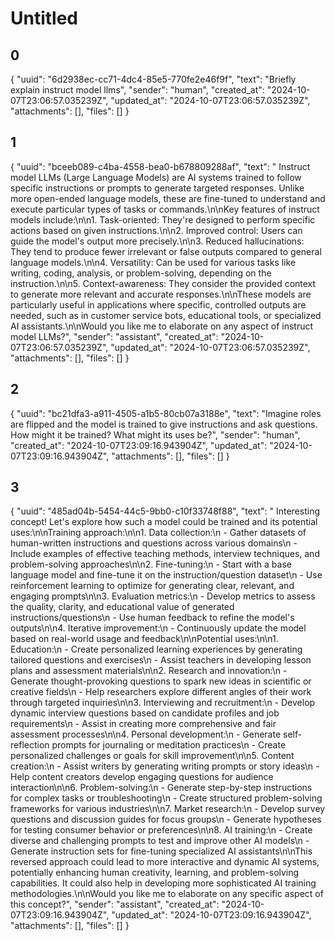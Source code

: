 # Untitled

## 0

{
  "uuid": "6d2938ec-cc71-4dc4-85e5-770fe2e46f9f",
  "text": "Briefly explain instruct model llms",
  "sender": "human",
  "created_at": "2024-10-07T23:06:57.035239Z",
  "updated_at": "2024-10-07T23:06:57.035239Z",
  "attachments": [],
  "files": []
}

## 1

{
  "uuid": "bceeb089-c4ba-4558-bea0-b678809288af",
  "text": " Instruct model LLMs (Large Language Models) are AI systems trained to follow specific instructions or prompts to generate targeted responses. Unlike more open-ended language models, these are fine-tuned to understand and execute particular types of tasks or commands.\n\nKey features of instruct models include:\n\n1. Task-oriented: They're designed to perform specific actions based on given instructions.\n\n2. Improved control: Users can guide the model's output more precisely.\n\n3. Reduced hallucinations: They tend to produce fewer irrelevant or false outputs compared to general language models.\n\n4. Versatility: Can be used for various tasks like writing, coding, analysis, or problem-solving, depending on the instruction.\n\n5. Context-awareness: They consider the provided context to generate more relevant and accurate responses.\n\nThese models are particularly useful in applications where specific, controlled outputs are needed, such as in customer service bots, educational tools, or specialized AI assistants.\n\nWould you like me to elaborate on any aspect of instruct model LLMs?",
  "sender": "assistant",
  "created_at": "2024-10-07T23:06:57.035239Z",
  "updated_at": "2024-10-07T23:06:57.035239Z",
  "attachments": [],
  "files": []
}

## 2

{
  "uuid": "bc21dfa3-a911-4505-a1b5-80cb07a3188e",
  "text": "Imagine roles are flipped and the model is trained to give instructions and ask questions. How might it be trained? What might its uses be?",
  "sender": "human",
  "created_at": "2024-10-07T23:09:16.943904Z",
  "updated_at": "2024-10-07T23:09:16.943904Z",
  "attachments": [],
  "files": []
}

## 3

{
  "uuid": "485ad04b-5454-44c5-9bb0-c10f33748f88",
  "text": " Interesting concept! Let's explore how such a model could be trained and its potential uses:\n\nTraining approach:\n\n1. Data collection:\n   - Gather datasets of human-written instructions and questions across various domains\n   - Include examples of effective teaching methods, interview techniques, and problem-solving approaches\n\n2. Fine-tuning:\n   - Start with a base language model and fine-tune it on the instruction/question dataset\n   - Use reinforcement learning to optimize for generating clear, relevant, and engaging prompts\n\n3. Evaluation metrics:\n   - Develop metrics to assess the quality, clarity, and educational value of generated instructions/questions\n   - Use human feedback to refine the model's outputs\n\n4. Iterative improvement:\n   - Continuously update the model based on real-world usage and feedback\n\nPotential uses:\n\n1. Education:\n   - Create personalized learning experiences by generating tailored questions and exercises\n   - Assist teachers in developing lesson plans and assessment materials\n\n2. Research and innovation:\n   - Generate thought-provoking questions to spark new ideas in scientific or creative fields\n   - Help researchers explore different angles of their work through targeted inquiries\n\n3. Interviewing and recruitment:\n   - Develop dynamic interview questions based on candidate profiles and job requirements\n   - Assist in creating more comprehensive and fair assessment processes\n\n4. Personal development:\n   - Generate self-reflection prompts for journaling or meditation practices\n   - Create personalized challenges or goals for skill improvement\n\n5. Content creation:\n   - Assist writers by generating writing prompts or story ideas\n   - Help content creators develop engaging questions for audience interaction\n\n6. Problem-solving:\n   - Generate step-by-step instructions for complex tasks or troubleshooting\n   - Create structured problem-solving frameworks for various industries\n\n7. Market research:\n   - Develop survey questions and discussion guides for focus groups\n   - Generate hypotheses for testing consumer behavior or preferences\n\n8. AI training:\n   - Create diverse and challenging prompts to test and improve other AI models\n   - Generate instruction sets for fine-tuning specialized AI assistants\n\nThis reversed approach could lead to more interactive and dynamic AI systems, potentially enhancing human creativity, learning, and problem-solving capabilities. It could also help in developing more sophisticated AI training methodologies.\n\nWould you like me to elaborate on any specific aspect of this concept?",
  "sender": "assistant",
  "created_at": "2024-10-07T23:09:16.943904Z",
  "updated_at": "2024-10-07T23:09:16.943904Z",
  "attachments": [],
  "files": []
}
